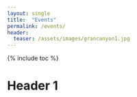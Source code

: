 ```yaml
---
layout: single
title:  "Events"
permalink: /events/
header:
  teaser: /assets/images/grancanyon1.jpg
---
```


{% include toc %}

# Header 1


